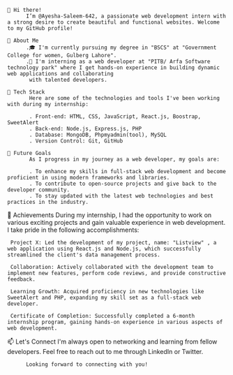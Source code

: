     👋 Hi there!
          I’m @Ayesha-Saleem-642, a passionate web development intern with a strong desire to create beautiful and functional websites. Welcome to my GitHub profile!

    🌱 About Me
          .🎓 I'm currently pursuing my degree in "BSCS" at "Government College for women, Gulberg Lahore".
          .💼 I'm interning as a web developer at "PITB/ Arfa Software technology park" where I get hands-on experience in building dynamic web applications and collaborating
           with talented developers.

    🔧 Tech Stack
           Here are some of the technologies and tools I've been working with during my internship:

           . Front-end: HTML, CSS, JavaScript, React.js, Boostrap, SweetAlert
           . Back-end: Node.js, Express.js, PHP
           . Database: MongoDB, Phpmyadmin(tool), MySQL 
           . Version Control: Git, GitHub

    🚀 Future Goals
           As I progress in my journey as a web developer, my goals are:

           . To enhance my skills in full-stack web development and become proficient in using modern frameworks and libraries.
           . To contribute to open-source projects and give back to the developer community.
           . To stay updated with the latest web technologies and best practices in the industry.

   🌟 Achievements
          During my internship, I had the opportunity to work on various exciting projects and gain valuable experience in web development.
          I take pride in the following accomplishments:

     Project X: Led the development of my project, name: "Listview" , a web application using React.js and Node.js, which successfully streamlined the client's data management process.

     Collaboration: Actively collaborated with the development team to implement new features, perform code reviews, and provide constructive feedback.
 
     Learning Growth: Acquired proficiency in new technologies like SweetAlert and PHP, expanding my skill set as a full-stack web developer.

     Certificate of Completion: Successfully completed a 6-month internship program, gaining hands-on experience in various aspects of web development.

  📫 Let's Connect
          I'm always open to networking and learning from fellow developers. Feel free to reach out to me through LinkedIn or Twitter.

          Looking forward to connecting with you!
